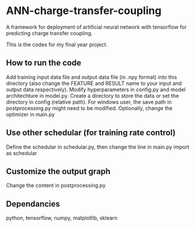 # ANN-charge-transfer-coupling
A framework for deployment of artificial neural network with tensorflow for predicting charge transfer coupling.

This is the codes for my final year project.

## How to run the code
Add training input data file and output data file (in .npy format) into this directory (also change the FEATURE and RESULT name to your input and output data respectively). Modify hyperparameters in config.py and model architechture in model.py. Create a directory to store the data or set the directory in config (relative path). For windows user, the save path in postprocessing.py might need to be modified. Optionally, change the optimizer in main.py 

## Use other schedular (for training rate control)
Define the schedular in schedular.py, then change the line in main.py import <schedular function name> as schedular
  
## Customize the output graph
Change the content in postprocessing.py
  
## Dependancies
python, tensorflow, numpy, matplotlib, sklearn
